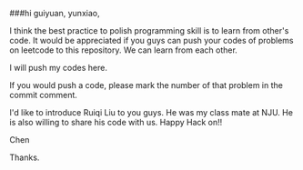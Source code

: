 ###hi guiyuan, yunxiao,

I think the best practice to polish programming skill is to learn from other's code. It would be appreciated if you guys can push your codes of problems on leetcode to this repository. We can learn from each other.

I will push my codes here.

If you would push a code, please mark the number of that problem in the commit comment.

I'd like to introduce Ruiqi Liu to you guys. He was my class mate at NJU. He is also willing to share his code with us. Happy Hack on!!

Chen

Thanks.
